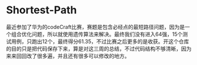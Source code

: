 # Shortest-Path
最近参加了华为的codeCraft比赛，赛题是包含必经点的最短路径问题，因为是一个组合优化问题，所以就使用遗传算法来解决。最终我们没有进入64强，15个测试用例，只跑出12个，最终得分61.35，不过比赛之后更多的是收获。开这个仓库的目的只是把代码保存下来，算是对这三周的总结，不过代码结构不够清晰，因为来来回回改了很多遍，并且还有很多可以修改的地方。
